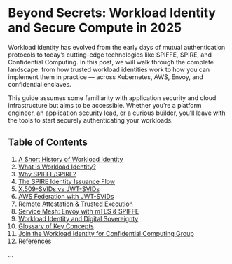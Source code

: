 # Beyond Secrets: Workload Identity and Secure Compute in 2025

Workload identity has evolved from the early days of mutual authentication protocols to today’s cutting-edge technologies like SPIFFE, SPIRE, and Confidential Computing. In this post, we will walk through the complete landscape: from how trusted workload identities work to how you can implement them in practice — across Kubernetes, AWS, Envoy, and confidential enclaves.

This guide assumes some familiarity with application security and cloud infrastructure but aims to be accessible. Whether you’re a platform engineer, an application security lead, or a curious builder, you’ll leave with the tools to start securely authenticating your workloads.

## Table of Contents

1. [A Short History of Workload Identity](#1-a-short-history-of-workload-identity)
2. [What is Workload Identity?](#2-what-is-workload-identity)
3. [Why SPIFFE/SPIRE?](#3-why-spiffespire)
4. [The SPIRE Identity Issuance Flow](#4-the-spire-identity-issuance-flow)
5. [X.509-SVIDs vs JWT-SVIDs](#5-x509-svids-vs-jwt-svids)
6. [AWS Federation with JWT-SVIDs](#6-aws-federation-with-jwt-svids)
7. [Remote Attestation & Trusted Execution](#7-remote-attestation--trusted-execution)
8. [Service Mesh: Envoy with mTLS & SPIFFE](#8-service-mesh-envoy-with-mtls--spiffe)
9. [Workload Identity and Digital Sovereignty](#9-workload-identity-and-digital-sovereignty)
10. [Glossary of Key Concepts](#10-glossary-of-key-concepts)
11. [Join the Workload Identity for Confidential Computing Group](#11-join-the-workload-identity-for-confidential-computing-group)
12. [References](#12-references)

...
